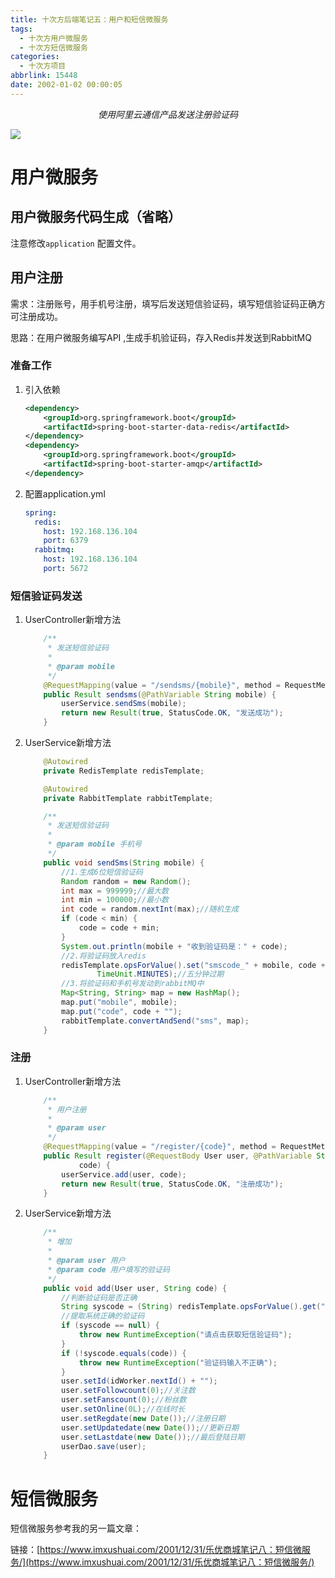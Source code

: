 ```yaml
---
title: 十次方后端笔记五：用户和短信微服务
tags:
  - 十次方用户微服务
  - 十次方短信微服务
categories:
  - 十次方项目
abbrlink: 15448
date: 2002-01-02 00:00:05
---
```


<center><i>使用阿里云通信产品发送注册验证码</i></center>

![](https://imxushuai-blog.oss-cn-chengdu.aliyuncs.com/tensquare.jpg)

<!-- more -->

# 用户微服务

## 用户微服务代码生成（省略）

注意修改`application` 配置文件。

## 用户注册

需求：注册账号，用手机号注册，填写后发送短信验证码，填写短信验证码正确方可注册成功。 

思路：在用户微服务编写API ,生成手机验证码，存入Redis并发送到RabbitMQ

### 准备工作

1. 引入依赖

   ```xml
   <dependency>
       <groupId>org.springframework.boot</groupId>
       <artifactId>spring-boot-starter-data-redis</artifactId>
   </dependency>
   <dependency>
       <groupId>org.springframework.boot</groupId>
       <artifactId>spring-boot-starter-amqp</artifactId>
   </dependency>
   ```

2. 配置application.yml

   ```yaml
   spring: 
     redis:
       host: 192.168.136.104
       port: 6379
     rabbitmq:
       host: 192.168.136.104
       port: 5672
   ```

### 短信验证码发送

1. UserController新增方法

   ```java
       /**
        * 发送短信验证码
        *
        * @param mobile
        */
       @RequestMapping(value = "/sendsms/{mobile}", method = RequestMethod.POST)
       public Result sendsms(@PathVariable String mobile) {
           userService.sendSms(mobile);
           return new Result(true, StatusCode.OK, "发送成功");
       }
   ```

2. UserService新增方法

   ```java
       @Autowired
       private RedisTemplate redisTemplate;
   
       @Autowired
       private RabbitTemplate rabbitTemplate;
   
       /**
        * 发送短信验证码
        *
        * @param mobile 手机号
        */
       public void sendSms(String mobile) {
           //1.生成6位短信验证码
           Random random = new Random();
           int max = 999999;//最大数
           int min = 100000;//最小数
           int code = random.nextInt(max);//随机生成
           if (code < min) {
               code = code + min;
           }
           System.out.println(mobile + "收到验证码是：" + code);
           //2.将验证码放入redis
           redisTemplate.opsForValue().set("smscode_" + mobile, code + "", 5,
                   TimeUnit.MINUTES);//五分钟过期
           //3.将验证码和手机号发动到rabbitMQ中
           Map<String, String> map = new HashMap();
           map.put("mobile", mobile);
           map.put("code", code + "");
           rabbitTemplate.convertAndSend("sms", map);
       }
   ```

### 注册

1. UserController新增方法

   ```java
       /**
        * 用户注册
        *
        * @param user
        */
       @RequestMapping(value = "/register/{code}", method = RequestMethod.POST)
       public Result register(@RequestBody User user, @PathVariable String
               code) {
           userService.add(user, code);
           return new Result(true, StatusCode.OK, "注册成功");
       }
   ```

2. UserService新增方法

   ```java
       /**
        * 增加
        *
        * @param user 用户
        * @param code 用户填写的验证码
        */
       public void add(User user, String code) {
           //判断验证码是否正确
           String syscode = (String) redisTemplate.opsForValue().get("smscode_" + user.getMobile());
           //提取系统正确的验证码
           if (syscode == null) {
               throw new RuntimeException("请点击获取短信验证码");
           }
           if (!syscode.equals(code)) {
               throw new RuntimeException("验证码输入不正确");
           }
           user.setId(idWorker.nextId() + "");
           user.setFollowcount(0);//关注数
           user.setFanscount(0);//粉丝数
           user.setOnline(0L);//在线时长
           user.setRegdate(new Date());//注册日期
           user.setUpdatedate(new Date());//更新日期
           user.setLastdate(new Date());//最后登陆日期
           userDao.save(user);
       }
   ```

# 短信微服务

短信微服务参考我的另一篇文章：

链接：[https://www.imxushuai.com/2001/12/31/乐优商城笔记八：短信微服务/](https://www.imxushuai.com/2001/12/31/乐优商城笔记八：短信微服务/)

